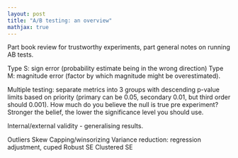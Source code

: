 ```yaml
---
layout: post
title: "A/B testing: an overview"
mathjax: true
---
```



Part book review for trustworthy experiments, part general notes on running AB tests.

Type S: sign error (probability estimate being in the wrong direction)
Type M: magnitude error (factor by which magnitude might be overestimated).

Multiple testing: separate metrics into 3 groups with descending p-value limits based on priority (primary can be 0.05, secondary 0.01, but third order should 0.001). How much do you believe the null is true pre experiment? Stronger the belief, the lower the significance level you should use.

Internal/external validity - generalising results.

Outliers
Skew
Capping/winsorizing
Variance reduction: regression adjustment, cuped
Robust SE
Clustered SE

